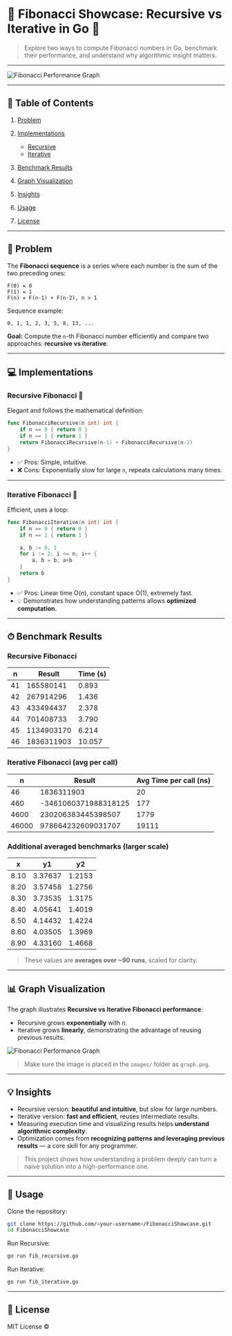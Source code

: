 # 🧮 Fibonacci Showcase: Recursive vs Iterative in Go 🚀

> Explore two ways to compute Fibonacci numbers in Go, benchmark their performance, and understand why algorithmic insight matters.

---

![Fibonacci Performance Graph](images/graph.png)

---

## 📖 Table of Contents

1. [Problem](#problem)
2. [Implementations](#implementations)

   * [Recursive](#recursive-fibonacci)
   * [Iterative](#iterative-fibonacci)
3. [Benchmark Results](#benchmark-results)
4. [Graph Visualization](#graph-visualization)
5. [Insights](#insights)
6. [Usage](#usage)
7. [License](#license)

---

## 🔹 Problem

The **Fibonacci sequence** is a series where each number is the sum of the two preceding ones:

```
F(0) = 0
F(1) = 1
F(n) = F(n-1) + F(n-2), n > 1
```

Sequence example:

```
0, 1, 1, 2, 3, 5, 8, 13, ...
```

**Goal:** Compute the `n`-th Fibonacci number efficiently and compare two approaches: **recursive vs iterative**.

---

## 💻 Implementations

### Recursive Fibonacci 🔁

Elegant and follows the mathematical definition:

```go
func FibonacciRecursive(n int) int {
    if n == 0 { return 0 }
    if n == 1 { return 1 }
    return FibonacciRecursive(n-1) + FibonacciRecursive(n-2)
}
```

* ✅ Pros: Simple, intuitive.
* ❌ Cons: Exponentially slow for large `n`, repeats calculations many times.

---

### Iterative Fibonacci 🔄

Efficient, uses a loop:

```go
func FibonacciIterative(n int) int {
    if n == 0 { return 0 }
    if n == 1 { return 1 }

    a, b := 0, 1
    for i := 2; i <= n; i++ {
        a, b = b, a+b
    }
    return b
}
```

* ✅ Pros: Linear time O(n), constant space O(1), extremely fast.
* 💡 Demonstrates how understanding patterns allows **optimized computation**.

---

## ⏱ Benchmark Results

### Recursive Fibonacci

| n  | Result     | Time (s) |
| -- | ---------- | -------- |
| 41 | 165580141  | 0.893    |
| 42 | 267914296  | 1.436    |
| 43 | 433494437  | 2.378    |
| 44 | 701408733  | 3.790    |
| 45 | 1134903170 | 6.214    |
| 46 | 1836311903 | 10.057   |

### Iterative Fibonacci (avg per call)

| n     | Result               | Avg Time per call (ns) |
| ----- | -------------------- | ---------------------- |
| 46    | 1836311903           | 20                     |
| 460   | -3461060371988318125 | 177                    |
| 4600  | 230206383445398507   | 1779                   |
| 46000 | 978664232609031707   | 19111                  |

### Additional averaged benchmarks (larger scale)

| x    | y1      | y2     |
| ---- | ------- | ------ |
| 8.10 | 3.37637 | 1.2153 |
| 8.20 | 3.57458 | 1.2756 |
| 8.30 | 3.73535 | 1.3175 |
| 8.40 | 4.05641 | 1.4019 |
| 8.50 | 4.14432 | 1.4224 |
| 8.60 | 4.03505 | 1.3969 |
| 8.90 | 4.33160 | 1.4668 |

> These values are **averages over \~90 runs**, scaled for clarity.

---

## 📊 Graph Visualization

The graph illustrates **Recursive vs Iterative Fibonacci performance**:

* Recursive grows **exponentially** with n.
* Iterative grows **linearly**, demonstrating the advantage of reusing previous results.

![Fibonacci Performance Graph](images/graph.png)

> Make sure the image is placed in the `images/` folder as `graph.png`.

---

## 💡 Insights

* Recursive version: **beautiful and intuitive**, but slow for large numbers.
* Iterative version: **fast and efficient**, reuses intermediate results.
* Measuring execution time and visualizing results helps **understand algorithmic complexity**.
* Optimization comes from **recognizing patterns and leveraging previous results** — a core skill for any programmer.

> This project shows how understanding a problem deeply can turn a naive solution into a high-performance one.

---

## 🚀 Usage

Clone the repository:

```bash
git clone https://github.com/<your-username>/FibonacciShowcase.git
cd FibonacciShowcase
```

Run Recursive:

```bash
go run fib_recursive.go
```

Run Iterative:

```bash
go run fib_iterative.go
```

---

## 📝 License

MIT License © <Your Name>

```
```
